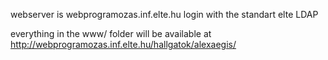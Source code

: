 webserver is
webprogramozas.inf.elte.hu
login with the standart elte LDAP

everything in the www/ folder will be available at http://webprogramozas.inf.elte.hu/hallgatok/alexaegis/